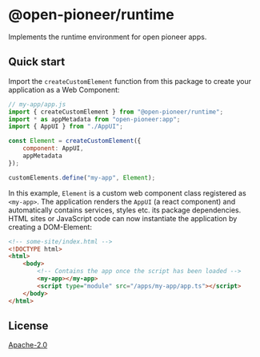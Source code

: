 # @open-pioneer/runtime

Implements the runtime environment for open pioneer apps.

## Quick start

Import the `createCustomElement` function from this package to create your application as a Web Component:

```js
// my-app/app.js
import { createCustomElement } from "@open-pioneer/runtime";
import * as appMetadata from "open-pioneer:app";
import { AppUI } from "./AppUI";

const Element = createCustomElement({
    component: AppUI,
    appMetadata
});

customElements.define("my-app", Element);
```

In this example, `Element` is a custom web component class registered as `<my-app>`.
The application renders the `AppUI` (a react component) and automatically contains services, styles etc. its package dependencies.
HTML sites or JavaScript code can now instantiate the application by creating a DOM-Element:

```html
<!-- some-site/index.html -->
<!DOCTYPE html>
<html>
    <body>
        <!-- Contains the app once the script has been loaded -->
        <my-app></my-app>
        <script type="module" src="/apps/my-app/app.ts"></script>
    </body>
</html>
```

## License

[Apache-2.0](https://www.apache.org/licenses/LICENSE-2.0)
